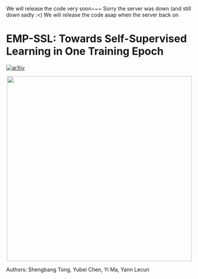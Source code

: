 We will release the code very soon~~~ Sorry the server was down (and still down sadly :<) We will release the code asap when the server back on



# EMP-SSL: Towards Self-Supervised Learning in One Training Epoch

[![arXiv](https://img.shields.io/badge/arXiv-2304.03977-b31b1b.svg)](https://arxiv.org/abs/2304.03977)


<p align="center">
  <img src="pipeline.jpg" width="500"/>
</p>

Authors: Shengbang Tong, Yubei Chen, Yi Ma, Yann Lecun

